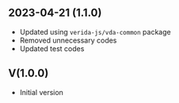 2023-04-21 (1.1.0)
--------------------

- Updated using `verida-js/vda-common` package
- Removed unnecessary codes
- Updated test codes

V(1.0.0)
--------------------

- Initial version
